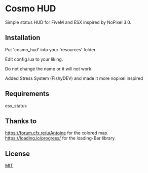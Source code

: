 # Cosmo HUD

Simple status HUD for FiveM and ESX inspired by NoPixel 3.0.

## Installation

Put 'cosmo_hud' into your 'resources' folder.

Edit config.lua to your liking.

Do not change the name or it will not work.

Added Stress System (FishyDEV)
and made it more nopixel inspired
## Requirements

esx_status

## Thanks to
https://forum.cfx.re/u/Antoine for the colored map.
https://loading.io/progress/ for the loading-Bar library.

## License
[MIT](https://choosealicense.com/licenses/mit/)
